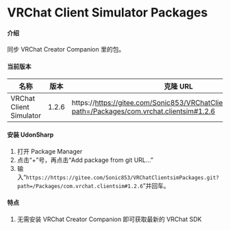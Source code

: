 # VRChat Client Simulator Packages

#### 介绍

同步 VRChat Creator Companion 里的包。

#### 当前版本

| 名称      | 版本  | 克隆 URL                                                                                            |
| --------- | ----- | --------------------------------------------------------------------------------------------------- |
| VRChat Client Simulator | 1.2.6 | https://https://gitee.com/Sonic853/VRChatClientsimPackages.git?path=/Packages/com.vrchat.clientsim#1.2.6 |

#### 安装 UdonSharp

1. 打开 Package Manager
2. 点击“+”号，再点击“Add package from git URL...”
3. 输入“`https://https://gitee.com/Sonic853/VRChatClientsimPackages.git?path=/Packages/com.vrchat.clientsim#1.2.6`”并回车。

#### 特点

1. 无需安装 VRChat Creator Companion 即可获取最新的 VRChat SDK
